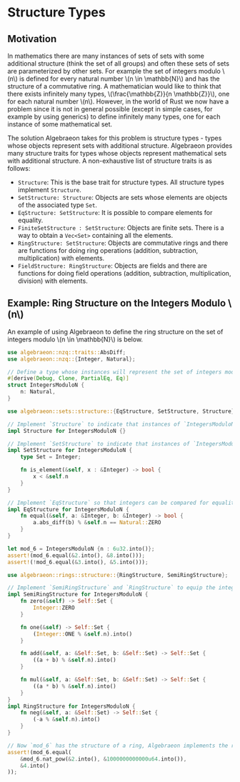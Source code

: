 # Structure Types

## Motivation

In mathematics there are many instances of sets of sets with some additional structure (think the set of all groups) and often these sets of sets are parameterized by other sets. For example the set of integers modulo \\(n\\) is defined for every natural number \\(n \in \mathbb{N}\\) and has the structure of a commutative ring. A mathematician would like to think that there exists infinitely many types, \\(\frac{\mathbb{Z}}{n \mathbb{Z}}\\), one for each natural number \\(n\\). However, in the world of Rust we now have a problem since it is not in general possible (except in simple cases, for example by using generics) to define infinitely many types, one for each instance of some mathematical set. 

The solution Algebraeon takes for this problem is structure types - types whose objects represent sets with additional structure. Algebraeon provides many structure traits for types whose objects represent mathematical sets with additional structure. A non-exhaustive list of structure traits is as follows:
 - `Structure`: This is the base trait for structure types. All structure types implement `Structure`.
 - `SetStructure: Structure`: Objects are sets whose elements are objects of the associated type `Set`.
 - `EqStructure: SetStructure`: It is possible to compare elements for equality.
 - `FiniteSetStructure : SetStructure`: Objects are finite sets. There is a way to obtain a `Vec<Set>` containing all the elements.
 - `RingStructure: SetStructure`: Objects are commutative rings and there are functions for doing ring operations (addition, subtraction, multiplication) with elements.
 - `FieldStructure: RingStructure`: Objects are fields and there are functions for doing field operations (addition, subtraction, multiplication, division) with elements.

## Example: Ring Structure on the Integers Modulo \\(n\\)

An example of using Algebraeon to define the ring structure on the set of integers modulo \\(n \in \mathbb{N}\\) is below.

```rust
use algebraeon::nzq::traits::AbsDiff;
use algebraeon::nzq::{Integer, Natural};

// Define a type whose instances will represent the set of integers modulo `n`.
#[derive(Debug, Clone, PartialEq, Eq)]
struct IntegersModuloN {
    n: Natural,
}

use algebraeon::sets::structure::{EqStructure, SetStructure, Structure};

// Implement `Structure` to indicate that instances of `IntegersModuloN` represent abstract mathematical objects.
impl Structure for IntegersModuloN {}

// Implement `SetStructure` to indicate that instances of `IntegersModuloN` represent sets whose elements are represented by instances of `Integer`.
impl SetStructure for IntegersModuloN {
    type Set = Integer;

    fn is_element(&self, x : &Integer) -> bool {
        x < &self.n
    }
}

// Implement `EqStructure` so that integers can be compared for equality modulo `n`.
impl EqStructure for IntegersModuloN {
    fn equal(&self, a: &Integer, b: &Integer) -> bool {
        a.abs_diff(b) % &self.n == Natural::ZERO
    }
}

let mod_6 = IntegersModuloN {n : 6u32.into()};
assert!(mod_6.equal(&2.into(), &8.into()));
assert!(!mod_6.equal(&3.into(), &5.into()));

use algebraeon::rings::structure::{RingStructure, SemiRingStructure};

// Implement `SemiRingStructure` and `RingStructure` to equip the integers modulo `n` with the quotient ring structure.
impl SemiRingStructure for IntegersModuloN {
    fn zero(&self) -> Self::Set {
        Integer::ZERO
    }

    fn one(&self) -> Self::Set {
        (Integer::ONE % &self.n).into()
    }

    fn add(&self, a: &Self::Set, b: &Self::Set) -> Self::Set {
        ((a + b) % &self.n).into()
    }

    fn mul(&self, a: &Self::Set, b: &Self::Set) -> Self::Set {
        ((a * b) % &self.n).into()
    }
}
impl RingStructure for IntegersModuloN {
    fn neg(&self, a: &Self::Set) -> Self::Set {
        (-a % &self.n).into()
    }
}

// Now `mod_6` has the structure of a ring, Algebraeon implements the repeated squaring algorithm for taking very large powers modulo `n`.
assert!(mod_6.equal(
    &mod_6.nat_pow(&2.into(), &1000000000000u64.into()),
    &4.into()
));
```